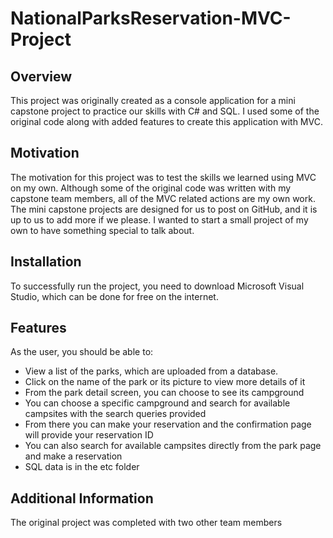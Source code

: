 # NationalParksReservation-MVC-Project

## Overview

This project was originally created as a console application for a mini capstone project to practice our skills with C# and SQL. I used some of the original code along with added features to create this application with MVC.

## Motivation

The motivation for this project was to test the skills we learned using MVC on my own. Although some of the original code was written with my capstone team members, all of the MVC related actions are my own work. The mini capstone projects are designed for us to post on GitHub, and it is up to us to add more if we please. I wanted to start a small project of my own to have something special to talk about.

## Installation

To successfully run the project, you need to download Microsoft Visual Studio, which can be done for free on the internet.

## Features

As the user, you should be able to:

- View a list of the parks, which are uploaded from a database.
- Click on the name of the park or its picture to view more details of it
- From the park detail screen, you can choose to see its campground
- You can choose a specific campground and search for available campsites with the search queries provided
- From there you can make your reservation and the confirmation page will provide your reservation ID
- You can also search for available campsites directly from the park page and make a reservation
- SQL data is in the etc folder

## Additional Information

The original project was completed with two other team members
